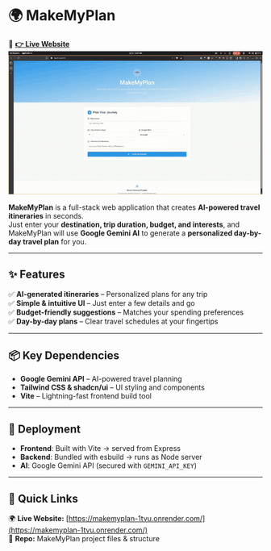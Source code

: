 # 🌍 MakeMyPlan
🎯 **[👉 Live Website](https://makemyplan-1tvu.onrender.com/)** 
![MakeMyPlan Demo](./super.gif)

**MakeMyPlan** is a full-stack web application that creates **AI-powered travel itineraries** in seconds.  
Just enter your **destination, trip duration, budget, and interests**, and MakeMyPlan will use **Google Gemini AI** to generate a **personalized day-by-day travel plan** for you.



---

## ✨ Features

✅ **AI-generated itineraries** – Personalized plans for any trip  
✅ **Simple & intuitive UI** – Just enter a few details and go  
✅ **Budget-friendly suggestions** – Matches your spending preferences  
✅ **Day-by-day plans** – Clear travel schedules at your fingertips  


---

## 📦 Key Dependencies

- **Google Gemini API** – AI-powered travel planning  
- **Tailwind CSS & shadcn/ui** – UI styling and components  
- **Vite** – Lightning-fast frontend build tool  

---

## 🚀 Deployment

- **Frontend**: Built with Vite → served from Express  
- **Backend**: Bundled with esbuild → runs as Node server  
- **AI**: Google Gemini API (secured with `GEMINI_API_KEY`)  

---

## 🔗 Quick Links

🌍 **Live Website:** [https://makemyplan-1tvu.onrender.com/](https://makemyplan-1tvu.onrender.com/)  
📂 **Repo:** MakeMyPlan project files & structure  
